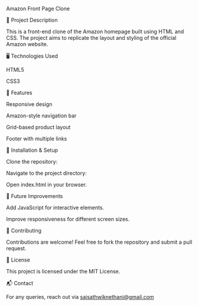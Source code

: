 Amazon Front Page Clone

📌 Project Description

This is a front-end clone of the Amazon homepage built using HTML and CSS. The project aims to replicate the layout and styling of the official Amazon website.

🖥️ Technologies Used

HTML5

CSS3

🚀 Features

Responsive design

Amazon-style navigation bar

Grid-based product layout

Footer with multiple links

📂 Installation & Setup

Clone the repository:

Navigate to the project directory:

Open index.html in your browser.

🎯 Future Improvements

Add JavaScript for interactive elements.

Improve responsiveness for different screen sizes.

🤝 Contributing

Contributions are welcome! Feel free to fork the repository and submit a pull request.

📜 License

This project is licensed under the MIT License.

📬 Contact

For any queries, reach out via saisathwiknethani@gmail.com

